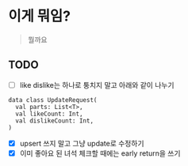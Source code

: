 # 이게 뭐임?
> 뭘까요

## TODO
- [ ] like dislike는 하나로 퉁치지 말고 아래와 같이 나누기
```
data class UpdateRequest(
  val parts: List<T>,
  val likeCount: Int,
  val dislikeCount: Int,
)
```

 - [x] upsert 쓰지 말고 그냥 update로 수정하기
 - [x] 이미 좋아요 된 녀석 체크할 때에는 early return을 쓰기